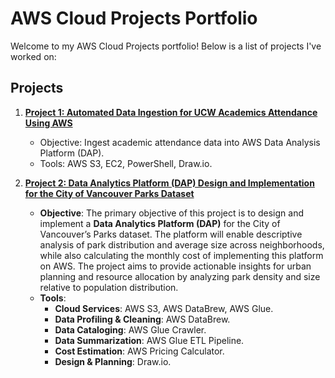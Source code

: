 # AWS Cloud Projects Portfolio

Welcome to my AWS Cloud Projects portfolio! Below is a list of projects I've worked on:

## Projects
1. **[Project 1: Automated Data Ingestion for UCW Academics Attendance Using AWS](./Auto_Data_Ingestion)**
   - Objective: Ingest academic attendance data into AWS Data Analysis Platform (DAP).
   - Tools: AWS S3, EC2, PowerShell, Draw.io.

2. **[Project 2:  Data Analytics Platform (DAP) Design and Implementation for the City of Vancouver Parks Dataset](./DAP_design_for_COV)**
   - **Objective**: The primary objective of this project is to design and implement a **Data Analytics Platform (DAP)** for the City of Vancouver’s Parks dataset. The platform will enable descriptive analysis of park distribution and average size across neighborhoods, while also calculating the monthly cost of implementing this platform on AWS. The project aims to provide actionable insights for urban planning and resource allocation by analyzing park density and size relative to population distribution.
   - **Tools**:
     - **Cloud Services**: AWS S3, AWS DataBrew, AWS Glue.
     - **Data Profiling & Cleaning**: AWS DataBrew.
     - **Data Cataloging**: AWS Glue Crawler.
     - **Data Summarization**: AWS Glue ETL Pipeline.
     - **Cost Estimation**: AWS Pricing Calculator.
     - **Design & Planning**: Draw.io.

